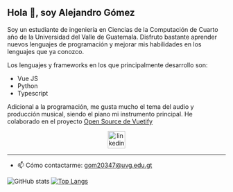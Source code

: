 ## Hola 👋, soy Alejandro Gómez


Soy un estudiante de ingeniería en Ciencias de la Computación de Cuarto año de la Universidad del Valle de Guatemala. Disfruto bastante aprender nuevos lenguajes de programación y mejorar mis habilidades en los lenguajes que ya conozco. 

Los lenguajes y frameworks en los que principalmente desarrollo son:
- Vue JS
- Python
- Typescript

Adicional a la programación, me gusta mucho el tema del audio y producción musical, siendo el piano mi instrumento principal.
He colaborado en el proyecto [Open Source de Vuetify](https://github.com/vuetifyjs/vuetify/blob/next/packages/api-generator/src/locale/en/v-text-field.json)


 [<p align="center"> <img src='https://cdn.jsdelivr.net/npm/simple-icons@3.0.1/icons/linkedin.svg' alt='linkedin' height='40'>](https://www.linkedin.com/in/aleg001/)  


----------------------------
- 📫 Cómo contactarme: gom20347@uvg.edu.gt 

 

 ![GitHub stats](https://github-readme-stats.vercel.app/api?username=aleg001&count_private=true)
[![Top Langs](https://github-readme-stats.vercel.app/api/top-langs/?username=aleg001&layout=compact)](https://github.com/anuraghazra/github-readme-stats)








<!--
**aleg001/aleg001** is a ✨ _special_ ✨ repository because its `README.md` (this file) appears on your GitHub profile.

Here are some ideas to get you started:

- 🔭 I’m currently working on ...
- 🌱 I’m currently learning ...
- 👯 I’m looking to collaborate on ...
- 🤔 I’m looking for help with ...
- 💬 Ask me about ...
- 📫 How to reach me: ...
- 😄 Pronouns: ...
- ⚡ Fun fact: ...
-->
